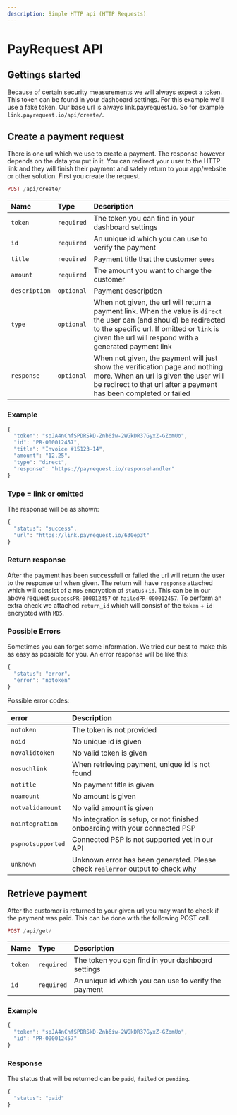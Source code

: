 ```yaml
---
description: Simple HTTP api (HTTP Requests)
---
```


# PayRequest API

## Gettings started

Because of certain security measurements we will always expect a token. This token can be found in your dashboard settings. For this example we'll use a fake token. Our base url is always link.payrequest.io. So for example `link.payrequest.io/api/create/`.

## Create a payment request

There is one url which we use to create a payment. The response however depends on the data you put in it. You can redirect your user to the HTTP link and they will finish their payment and safely return to your app/website or other solution. First you create the request.

```php
POST /api/create/
```

| Name | Type | Description |
| :--- | :--- | :--- |
| `token` | `required` | The token you can find in your dashboard settings |
| `id` | `required` | An unique id which you can use to verify the payment |
| `title` | `required` | Payment title that the customer sees |
| `amount` | `required` | The amount you want to charge the customer |
| `description` | `optional` | Payment description |
| `type` | `optional` | When not given, the url will return a payment link. When the value is `direct` the user can \(and should\) be redirected to the specific url. If omitted or `link` is given the url will respond with a generated payment link |
| `response` | `optional` | When not given, the payment will just show the verification page and nothing more. When an url is given the user will be redirect to that url after a payment has been completed or failed |

### Example

```javascript
{
  "token": "spJA4nChfSPDRSkD-Znb6iw-2WGkDR37GyxZ-GZomUo",
  "id": "PR-000012457",
  "title": "Invoice #15123-14",
  "amount": "12,25",
  "type": "direct",
  "response": "https://payrequest.io/responsehandler"
}
```

### Type = link or omitted

The response will be as shown:

```javascript
{
  "status": "success",
  "url": "https://link.payrequest.io/630ep3t"
}
```

### Return response

After the payment has been successfull or failed the url will return the user to the response url when given. The return will have `response` attached which will consist of a `MD5` encryption of `status`+`id`. This can be in our above request `successPR-000012457` or `failedPR-000012457`. To perform an extra check we attached `return_id` which will consist of the `token` + `id` encrypted with `MD5`.

### Possible Errors

Sometimes you can forget some information. We tried our best to make this as easy as possible for you. An error response will be like this:

```javascript
{
  "status": "error",
  "error": "notoken"
}
```

Possible error codes:

| error | Description |
| :--- | :--- |
| `notoken` | The token is not provided |
| `noid` | No unique id is given |
| `novalidtoken` | No valid token is given |
| `nosuchlink` | When retrieving payment, unique id is not found |
| `notitle` | No payment title is given |
| `noamount` | No amount is given |
| `notvalidamount` | No valid amount is given |
| `nointegration` | No integration is setup, or not finished onboarding with your connected PSP |
| `pspnotsupported` | Connected PSP is not supported yet in our API |
| `unknown` | Unknown error has been generated. Please check `realerror` output to check why |

## Retrieve payment

After the customer is returned to your given url you may want to check if the payment was paid. This can be done with the following POST call.

```php
POST /api/get/
```

| Name | Type | Description |
| :--- | :--- | :--- |
| `token` | `required` | The token you can find in your dashboard settings |
| `id` | `required` | An unique id which you can use to verify the payment |

### Example

```javascript
{
  "token": "spJA4nChfSPDRSkD-Znb6iw-2WGkDR37GyxZ-GZomUo",
  "id": "PR-000012457"
}
```

### Response

The status that will be returned can be `paid`, `failed` or `pending`.

```javascript
{
  "status": "paid"
}
```

